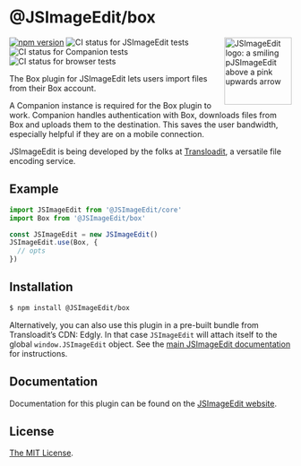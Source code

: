 # @JSImageEdit/box

<img src="https://JSImageEdit.io/img/logo.svg" width="120" alt="JSImageEdit logo: a smiling pJSImageEdit above a pink upwards arrow" align="right">

[![npm version](https://img.shields.io/npm/v/@JSImageEdit/box.svg?style=flat-square)](https://www.npmjs.com/package/@JSImageEdit/box)
![CI status for JSImageEdit tests](https://github.com/transloadit/JSImageEdit/workflows/Tests/badge.svg)
![CI status for Companion tests](https://github.com/transloadit/JSImageEdit/workflows/Companion/badge.svg)
![CI status for browser tests](https://github.com/transloadit/JSImageEdit/workflows/End-to-end%20tests/badge.svg)

The Box plugin for JSImageEdit lets users import files from their Box account.

A Companion instance is required for the Box plugin to work. Companion handles authentication with Box, downloads files from Box and uploads them to the destination. This saves the user bandwidth, especially helpful if they are on a mobile connection.

JSImageEdit is being developed by the folks at [Transloadit](https://transloadit.com), a versatile file encoding service.

## Example

```js
import JSImageEdit from '@JSImageEdit/core'
import Box from '@JSImageEdit/box'

const JSImageEdit = new JSImageEdit()
JSImageEdit.use(Box, {
  // opts
})
```

## Installation

```bash
$ npm install @JSImageEdit/box
```

Alternatively, you can also use this plugin in a pre-built bundle from Transloadit’s CDN: Edgly. In that case `JSImageEdit` will attach itself to the global `window.JSImageEdit` object. See the [main JSImageEdit documentation](https://JSImageEdit.io/docs/#Installation) for instructions.

## Documentation

Documentation for this plugin can be found on the [JSImageEdit website](https://JSImageEdit.io/docs/box).

## License

[The MIT License](./LICENSE).
